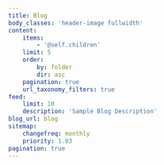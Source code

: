 ```yaml
---
title: Blog
body_classes: 'header-image fullwidth'
content:
    items:
        - '@self.children'
    limit: 5
    order:
        by: folder
        dir: asc
    pagination: true
    url_taxonomy_filters: true
feed:
    limit: 10
    description: 'Sample Blog Description'
blog_url: blog
sitemap:
    changefreq: monthly
    priority: 1.03
pagination: true
---
```


